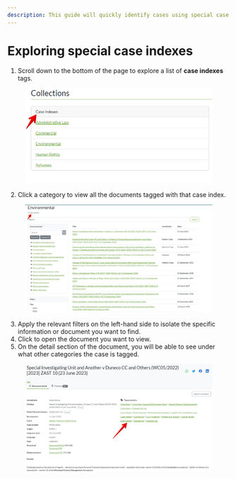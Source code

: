 ```yaml
---
description: This guide will quickly identify cases using special case indexes.
---
```


# Exploring special case indexes

1. Scroll down to the bottom of the page to explore a list of **case indexes** tags.

<figure><img src="../.gitbook/assets/seylii--Case indexes (2).png" alt=""><figcaption></figcaption></figure>

2. Click a category to view all the documents tagged with that case index.

<figure><img src="../.gitbook/assets/seylii--case index.png" alt=""><figcaption></figcaption></figure>

3. Apply the relevant filters on the left-hand side to isolate the specific information or document you want to find.
4. Click to open the document you want to view.
5. On the detail section of the document, you will be able to see under what other categories the case is tagged.

<figure><img src="../.gitbook/assets/seylii--other tags.png" alt=""><figcaption></figcaption></figure>